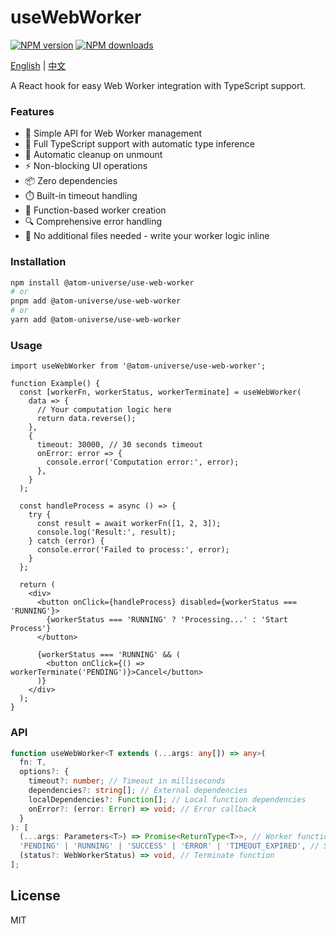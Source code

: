 # useWebWorker

[![NPM version](https://img.shields.io/npm/v/@atom-universe/use-web-worker.svg?style=flat)](https://npmjs.com/package/@atom-universe/use-web-worker)
[![NPM downloads](http://img.shields.io/npm/dm/@atom-universe/use-web-worker.svg?style=flat)](https://npmjs.com/package/@atom-universe/use-web-worker)

[English](README.md) | [中文](README_CN.md)

A React hook for easy Web Worker integration with TypeScript support.

### Features

- 🚀 Simple API for Web Worker management
- 💪 Full TypeScript support with automatic type inference
- 🔄 Automatic cleanup on unmount
- ⚡ Non-blocking UI operations
- 📦 Zero dependencies
- ⏱️ Built-in timeout handling
- 🎯 Function-based worker creation
- 🔍 Comprehensive error handling
- 📝 No additional files needed - write your worker logic inline

### Installation

```bash
npm install @atom-universe/use-web-worker
# or
pnpm add @atom-universe/use-web-worker
# or
yarn add @atom-universe/use-web-worker
```

### Usage

```tsx
import useWebWorker from '@atom-universe/use-web-worker';

function Example() {
  const [workerFn, workerStatus, workerTerminate] = useWebWorker(
    data => {
      // Your computation logic here
      return data.reverse();
    },
    {
      timeout: 30000, // 30 seconds timeout
      onError: error => {
        console.error('Computation error:', error);
      },
    }
  );

  const handleProcess = async () => {
    try {
      const result = await workerFn([1, 2, 3]);
      console.log('Result:', result);
    } catch (error) {
      console.error('Failed to process:', error);
    }
  };

  return (
    <div>
      <button onClick={handleProcess} disabled={workerStatus === 'RUNNING'}>
        {workerStatus === 'RUNNING' ? 'Processing...' : 'Start Process'}
      </button>

      {workerStatus === 'RUNNING' && (
        <button onClick={() => workerTerminate('PENDING')}>Cancel</button>
      )}
    </div>
  );
}
```

### API

```typescript
function useWebWorker<T extends (...args: any[]) => any>(
  fn: T,
  options?: {
    timeout?: number; // Timeout in milliseconds
    dependencies?: string[]; // External dependencies
    localDependencies?: Function[]; // Local function dependencies
    onError?: (error: Error) => void; // Error callback
  }
): [
  (...args: Parameters<T>) => Promise<ReturnType<T>>, // Worker function
  'PENDING' | 'RUNNING' | 'SUCCESS' | 'ERROR' | 'TIMEOUT_EXPIRED', // Status
  (status?: WebWorkerStatus) => void, // Terminate function
];
```

## License

MIT
